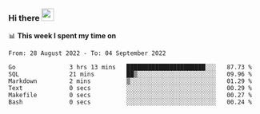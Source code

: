 ### Hi there <a href="https://www.gautamkrishnar.com/"><img src="https://media.giphy.com/media/hvRJCLFzcasrR4ia7z/giphy.gif" width="25px"></a>

📊 **This week I spent my time on**

<!--START_SECTION:waka-->

```text
From: 28 August 2022 - To: 04 September 2022

Go               3 hrs 13 mins   ██████████████████████░░░   87.73 %
SQL              21 mins         ██▒░░░░░░░░░░░░░░░░░░░░░░   09.96 %
Markdown         2 mins          ▒░░░░░░░░░░░░░░░░░░░░░░░░   01.29 %
Text             0 secs          ░░░░░░░░░░░░░░░░░░░░░░░░░   00.29 %
Makefile         0 secs          ░░░░░░░░░░░░░░░░░░░░░░░░░   00.27 %
Bash             0 secs          ░░░░░░░░░░░░░░░░░░░░░░░░░   00.24 %
```

<!--END_SECTION:waka-->
